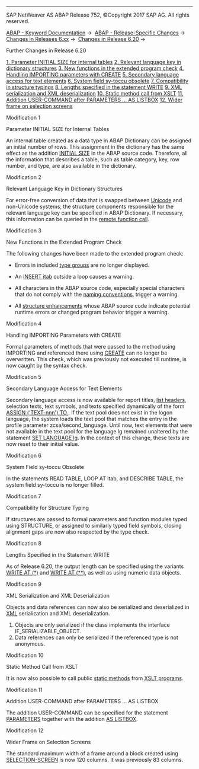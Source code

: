   

* * *

SAP NetWeaver AS ABAP Release 752, ©Copyright 2017 SAP AG. All rights reserved.

[ABAP - Keyword Documentation](https://help.sap.com/doc/abapdocu_752_index_htm/7.52/en-US/abenabap.htm) →  [ABAP - Release-Specific Changes](https://help.sap.com/doc/abapdocu_752_index_htm/7.52/en-US/abennews.htm) →  [Changes in Releases 6.xx](https://help.sap.com/doc/abapdocu_752_index_htm/7.52/en-US/abennews-6.htm) →  [Changes in Release 6.20](https://help.sap.com/doc/abapdocu_752_index_htm/7.52/en-US/abennews-620.htm) → 

Further Changes in Release 6.20

[1\. Parameter INITIAL SIZE for internal tables](#!ABAP_MODIFICATION_1@1@)
[
2\. Relevant language key in dictionary structures](#!ABAP_MODIFICATION_2@2@)
[
3\. New functions in the extended program check](#!ABAP_MODIFICATION_3@3@)
[
4\. Handling IMPORTING parameters with CREATE](#!ABAP_MODIFICATION_4@4@)
[
5\. Secondary language access for text elements](#!ABAP_MODIFICATION_5@5@)
[
6\. System field sy-toccu obsolete](#!ABAP_MODIFICATION_6@6@)
[
7\. Compatibility in structure typings](#!ABAP_MODIFICATION_7@7@)
[
8\. Lengths specified in the statement WRITE](#!ABAP_MODIFICATION_8@8@)
[
9\. XML serialization and XML deserialization](#!ABAP_MODIFICATION_9@9@)
[
10\. Static method call from XSLT](#!ABAP_MODIFICATION_10@10@)
[
11\. Addition USER-COMMAND after PARAMETERS ... AS LISTBOX](#!ABAP_MODIFICATION_11@11@)
[
12\. Wider frame on selection screens](#!ABAP_MODIFICATION_12@12@)

Modification 1

Parameter INITIAL SIZE for Internal Tables

An internal table created as a data type in ABAP Dictionary can be assigned an initial number of rows. This assignment in the dictionary has the same effect as the addition [INITIAL SIZE](https://help.sap.com/doc/abapdocu_752_index_htm/7.52/en-US/abapdata_itab.htm) in the ABAP source code. Therefore, all the information that describes a table, such as table category, key, row number, and type, are also available in the dictionary.

Modification 2

Relevant Language Key in Dictionary Structures

For error-free conversion of data that is swapped between [Unicode](https://help.sap.com/doc/abapdocu_752_index_htm/7.52/en-US/abenunicode_system_glosry.htm "Glossary Entry") and non-Unicode systems, the structure components responsible for the relevant language key can be specified in ABAP Dictionary. If necessary, this information can be queried in the [remote function call](https://help.sap.com/doc/abapdocu_752_index_htm/7.52/en-US/abenrfc.htm).

Modification 3

New Functions in the Extended Program Check

The following changes have been made to the extended program check:

-   Errors in included [type groups](https://help.sap.com/doc/abapdocu_752_index_htm/7.52/en-US/abaptype-pools.htm) are no longer displayed.
    
-   An [INSERT itab](https://help.sap.com/doc/abapdocu_752_index_htm/7.52/en-US/abapinsert_itab.htm) outside a loop causes a warning.
    
-   All characters in the ABAP source code, especially special characters that do not comply with the [naming conventions](https://help.sap.com/doc/abapdocu_752_index_htm/7.52/en-US/abentype_names.htm), trigger a warning.
    
-   All [structure enhancements](https://help.sap.com/doc/abapdocu_752_index_htm/7.52/en-US/abenddic_structures_enh_cat.htm) whose ABAP source code indicate potential runtime errors or changed program behavior trigger a warning.
    

Modification 4

Handling IMPORTING Parameters with CREATE

Formal parameters of methods that were passed to the method using IMPORTING and referenced there using [CREATE](https://help.sap.com/doc/abapdocu_752_index_htm/7.52/en-US/abapcreate_object.htm) can no longer be overwritten. This check, which was previously not executed till runtime, is now caught by the syntax check.

Modification 5

Secondary Language Access for Text Elements

Secondary language access is now available for report titles, [list headers](https://help.sap.com/doc/abapdocu_752_index_htm/7.52/en-US/abenlist_header_glosry.htm "Glossary Entry"), selection texts, text symbols, and texts specified dynamically of the form [ASSIGN ('TEXT-nnn') TO <fs>](https://help.sap.com/doc/abapdocu_752_index_htm/7.52/en-US/abapassign_mem_area_dynamic_dobj.htm). If the text pool does not exist in the logon language, the system loads the text pool that matches the entry in the profile parameter zcsa/second\_language.
Until now, text elements that were not available in the text pool for the language lg remained unaltered by the statement [SET LANGUAGE lg](https://help.sap.com/doc/abapdocu_752_index_htm/7.52/en-US/abapset_language.htm). In the context of this change, these texts are now reset to their initial value.

Modification 6

System Field sy-toccu Obsolete

In the statements READ TABLE, LOOP AT itab, and DESCRIBE TABLE, the system field sy-toccu is no longer filled.

Modification 7

Compatibility for Structure Typing

If structures are passed to formal parameters and function modules typed using STRUCTURE, or assigned to similarly typed field symbols, closing alignment gaps are now also respected by the type check.

Modification 8

Lengths Specified in the Statement WRITE

As of Release 6.20, the output length can be specified using the variants [WRITE AT (\*)](https://help.sap.com/doc/abapdocu_752_index_htm/7.52/en-US/abapwrite-.htm) and [WRITE AT (\*\*)](https://help.sap.com/doc/abapdocu_752_index_htm/7.52/en-US/abapwrite-.htm), as well as using numeric data objects.

Modification 9

XML Serialization and XML Deserialization

Objects and data references can now also be serialized and deserialized in [XML](https://help.sap.com/doc/abapdocu_752_index_htm/7.52/en-US/abenxml_glosry.htm "Glossary Entry") serialization and XML deserialization.

1.  Objects are only serialized if the class implements the interface IF\_SERIALIZABLE\_OBJECT.
2.  Data references can only be serialized if the referenced type is not anonymous.
    

Modification 10

Static Method Call from XSLT

It is now also possible to call public [static methods](https://help.sap.com/doc/abapdocu_752_index_htm/7.52/en-US/abenstatic_method_glosry.htm "Glossary Entry") from [XSLT programs](https://help.sap.com/doc/abapdocu_752_index_htm/7.52/en-US/abenxsl_transformation_1_glosry.htm "Glossary Entry").

Modification 11

Addition USER-COMMAND after PARAMETERS ... AS LISTBOX

The addition USER-COMMAND can be specified for the statement [PARAMETERS](https://help.sap.com/doc/abapdocu_752_index_htm/7.52/en-US/abapparameters.htm) together with the addition [AS LISTBOX](https://help.sap.com/doc/abapdocu_752_index_htm/7.52/en-US/abapparameters_screen.htm).

Modification 12

Wider Frame on Selection Screens

The standard maximum width of a frame around a block created using [SELECTION-SCREEN](https://help.sap.com/doc/abapdocu_752_index_htm/7.52/en-US/abapselection-screen_block.htm) is now 120 columns. It was previously 83 columns.